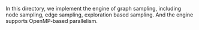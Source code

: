 In this directory, we implement the engine of graph sampling, including node sampling, edge sampling, exploration based sampling.
And the engine supports OpenMP-based parallelism.
